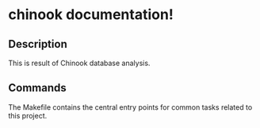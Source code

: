# chinook documentation!

## Description

This is result of Chinook database analysis.

## Commands

The Makefile contains the central entry points for common tasks related to this project.

